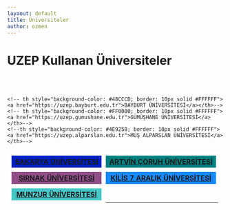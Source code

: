 ```yaml
---
layaout: default
title: Üniversiteler
author: ozmen
---
```

# UZEP Kullanan Üniversiteler
<table class="unv">
  <br><br>
  <tr>
    <th style="background-color: #0020C2; border: 10px solid #FFFFFF"><a href="https://uzep.sakarya.edu.tr">SAKARYA ÜNİVERSİTESİ</a></th>
    <!-- th style="background-color: #488AC7; border: 10px solid #FFFFFF"><a href="https://uzep.agri.edu.tr">AĞRI İBRAHİM ÇEÇEN ÜNİVERSİTESİ</a></th>-->
    <th style="background-color: #008080; border: 10px solid #FFFFFF"><a href="https://uzep.artvin.edu.tr">ARTVİN ÇORUH ÜNİVERSİTESİ</a></th>
  </tr>

  <!--tr> -->
    <!-- th style="background-color: #48CCCD; border: 10px solid #FFFFFF"><a href="https://uzep.bayburt.edu.tr">BAYBURT ÜNİVERSİTESİ</a></th>-->
    <!-- th style="background-color: #FF0000; border: 10px solid #FFFFFF"><a href="https://uzep.gumushane.edu.tr">GÜMÜŞHANE ÜNİVERSİTESİ</a></th>-->
    <!--th style="background-color: #4E9258; border: 10px solid #FFFFFF"><a href="https://uzep.alparslan.edu.tr">MUŞ ALPARSLAN ÜNİVERSİTESİ</a></th>-->
  <!--/tr> -->
  
  <tr>
    <th style="background-color: #914D87; border: 10px solid #FFFFFF"><a href="https://uzep.sirnak.edu.tr">ŞIRNAK ÜNİVERSİTESİ</a></th>
    <th style="background-color: #1589FF; border: 10px solid #FFFFFF"><a href="https://uzep.kilis.edu.tr">KİLİS 7 ARALIK ÜNİVERSİTESİ</a></th>
    <!-- th style="background-color: #46C7C7; border: 10px solid #FFFFFF"><a href="https://uzep.munzur.edu.tr">MUNZUR ÜNİVERSİTESİ</a></th>-->
  </tr>
   <tr>
    <th style="background-color: #46C7C7; border: 10px solid #FFFFFF"><a href="https://uzep.munzur.edu.tr">MUNZUR ÜNİVERSİTESİ</a></th>
  </tr>
  
</table>

 <!--tr>
    <th></th>
    <th></th>
  </tr> -->

<!--th style="background-color: #3B9C9C; border: 10px solid #FFFFFF"><a href="https://uzep.batman.edu.tr">BATMAN ÜNİVERSİTESİ</a></th -->
<!--th style="background-color: #EDDA74; border: 10px solid #FFFFFF"><a href="https://uzep.bingol.edu.tr">BİNGÖL ÜNİVERSİTESİ</a></th -->
<!--th style="background-color: #43C6DB; border: 10px solid #FFFFFF"><a href="https://uzep.beu.edu.tr">BİTLİS EREN ÜNİVERSİTESİ</a></th -->
<!-- th style="background-color: #ED9C55; border: 10px solid #FFFFFF"><a href="https://uzep.igdir.edu.tr">IĞDIR ÜNİVERSİTESİ</a></th -->
<!--th style="background-color: #ADD8E6; border: 10px solid #FFFFFF"><a href="https://uzep.siirt.edu.tr">SİİRT ÜNİVERSİTESİ</a></th -->
<!-- th style="background-color: #800080; border: 10px solid #FFFFFF"><a href="https://uzep.osmaniye.edu.tr">OSMANİYE KORKUT ATA ÜNİVERSİTESİ</a></th -->
<!-- <th style="background-color: #56A5EC; border: 10px solid #FFFFFF"><a href="https://uzep.hakkari.edu.tr">HAKKARİ ÜNİVERSİTESİ</a></th> -->